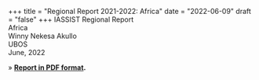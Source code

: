 +++
title = "Regional Report 2021-2022: Africa"
date = "2022-06-09"
draft = "false"
+++
IASSIST Regional Report<br />
Africa<br />
Winny Nekesa Akullo<br />
UBOS<br />
June, 2022

» **[Report in PDF format](/file/about/africa_regional_report_2021-2022.pdf).**




﻿
